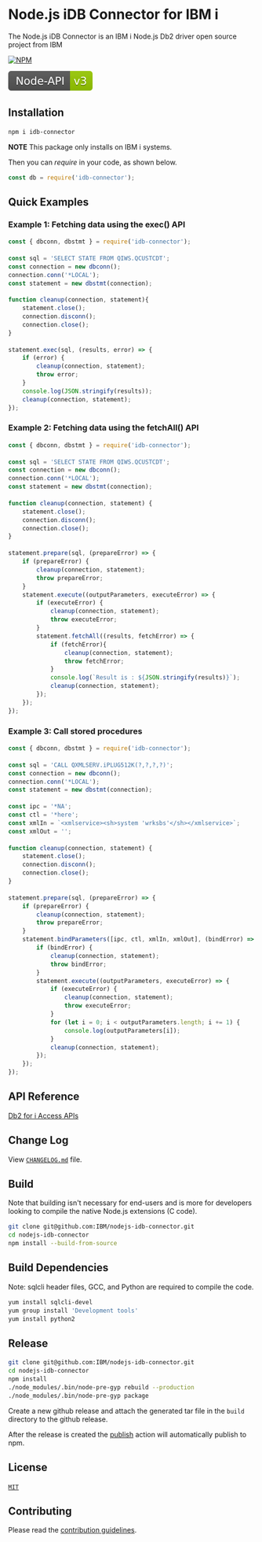 # Node.js iDB Connector for IBM i

The Node.js iDB Connector is an IBM i Node.js Db2 driver open source project from IBM

[![NPM](https://nodei.co/npm/idb-connector.png?downloads=true&downloadRank=true)](https://nodei.co/npm/idb-connector/)

[![Node-API v3 Badge](https://github.com/nodejs/abi-stable-node/blob/doc/assets/Node-API%20v3%20Badge.svg)](https://nodejs.org/dist/latest/docs/api/n-api.html#n_api_node_api_version_matrix)

## Installation

```sh
npm i idb-connector
```

**NOTE** This package only installs on IBM i systems.

Then you can _require_ in your code, as shown below.

```js
const db = require('idb-connector');
```

## Quick Examples

### Example 1: Fetching data using the exec() API

```js
const { dbconn, dbstmt } = require('idb-connector');

const sql = 'SELECT STATE FROM QIWS.QCUSTCDT';
const connection = new dbconn();
connection.conn('*LOCAL');
const statement = new dbstmt(connection);

function cleanup(connection, statement){
    statement.close();
    connection.disconn();
    connection.close();
}

statement.exec(sql, (results, error) => {
    if (error) {
        cleanup(connection, statement);
        throw error;
    }
    console.log(JSON.stringify(results));
    cleanup(connection, statement);
});
```

### Example 2: Fetching data using the fetchAll() API

```js
const { dbconn, dbstmt } = require('idb-connector');

const sql = 'SELECT STATE FROM QIWS.QCUSTCDT';
const connection = new dbconn();
connection.conn('*LOCAL');
const statement = new dbstmt(connection);

function cleanup(connection, statement) {
    statement.close();
    connection.disconn();
    connection.close();
}

statement.prepare(sql, (prepareError) => {
    if (prepareError) {
        cleanup(connection, statement);
        throw prepareError;
    }
    statement.execute((outputParameters, executeError) => {
        if (executeError) {
            cleanup(connection, statement);
            throw executeError;
        }
        statement.fetchAll((results, fetchError) => {
            if (fetchError){
                cleanup(connection, statement);
                throw fetchError;
            }
            console.log(`Result is : ${JSON.stringify(results)}`);
            cleanup(connection, statement);
        });
    });
});
```

### Example 3: Call stored procedures

```js
const { dbconn, dbstmt } = require('idb-connector');

const sql = 'CALL QXMLSERV.iPLUG512K(?,?,?,?)';
const connection = new dbconn();
connection.conn('*LOCAL');
const statement = new dbstmt(connection);

const ipc = '*NA';
const ctl = '*here';
const xmlIn = `<xmlservice><sh>system 'wrksbs'</sh></xmlservice>`;
const xmlOut = '';

function cleanup(connection, statement) {
    statement.close();
    connection.disconn();
    connection.close();
}

statement.prepare(sql, (prepareError) => {
    if (prepareError) {
        cleanup(connection, statement);
        throw prepareError;
    }
    statement.bindParameters([ipc, ctl, xmlIn, xmlOut], (bindError) => {
        if (bindError) {
            cleanup(connection, statement);
            throw bindError;
        }
        statement.execute((outputParameters, executeError) => {
            if (executeError) {
                cleanup(connection, statement);
                throw executeError;
            }
            for (let i = 0; i < outputParameters.length; i += 1) {
                console.log(outputParameters[i]);
            }
            cleanup(connection, statement);
        });
    });
});
```

## API Reference

[Db2 for i Access APIs](https://github.com/IBM/nodejs-idb-connector/blob/master/docs/README.md)

## Change Log

View [`CHANGELOG.md`](https://github.com/IBM/nodejs-idb-connector/blob/master/CHANGELOG.md) file.

## Build

Note that building isn't necessary for end-users and is more for developers looking to compile the native Node.js extensions (C code).

```sh
git clone git@github.com:IBM/nodejs-idb-connector.git
cd nodejs-idb-connector
npm install --build-from-source
```
## Build Dependencies
Note: sqlcli header files, GCC, and Python are required to compile the code.

```sh
yum install sqlcli-devel
yum group install 'Development tools' 
yum install python2
```

## Release

```sh
git clone git@github.com:IBM/nodejs-idb-connector.git
cd nodejs-idb-connector
npm install
./node_modules/.bin/node-pre-gyp rebuild --production
./node_modules/.bin/node-pre-gyp package
```

Create a new github release and attach the generated tar file in the `build` directory to the github release.

After the release is created the [publish](.github/workflows/publish.yml) action will automatically publish to npm.

## License

[`MIT`](https://github.com/IBM/nodejs-idb-connector/blob/master/LICENSE)

## **Contributing**

Please read the [contribution guidelines](https://github.com/IBM/nodejs-idb-connector/blob/master/CONTRIBUTING.md).
